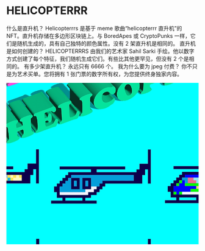 # HELICOPTERRR

什么是直升机？
Helicopterrrs 是基于 meme 歌曲“helicopterrr 直升机”的 NFT。直升机存储在多边形区块链上。与 BoredApes 或 CryptoPunks 一样，它们是随机生成的，具有自己独特的颜色属性。没有 2 架直升机是相同的。 
直升机是如何创建的？
HELICOPTERRRS 由我们的艺术家 Sahil Sarki 手绘。他以数字方式创建了每个特征，我们随机生成它们。有些比其他更罕见，但没有 2 个是相同的。
有多少架直升机？
永远只有 6666 个。
我为什么要为 jpeg 付费？
你不只是为艺术买单。您将拥有 1 张门票的数字所有权，为您提供终身独家内容。

![nft](01.png)
